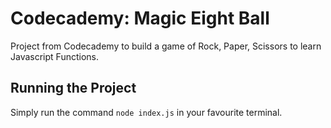 # Codecademy: Magic Eight Ball
Project from Codecademy to build a game of Rock, Paper, Scissors to learn Javascript Functions.

## Running the Project
Simply run the command `node index.js` in your favourite terminal.
